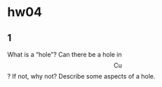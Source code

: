 # hw04

## 1
What is a “hole”? Can there be a hole in $$\text{Cu}$$? If not, why not? Describe some aspects of a hole.


